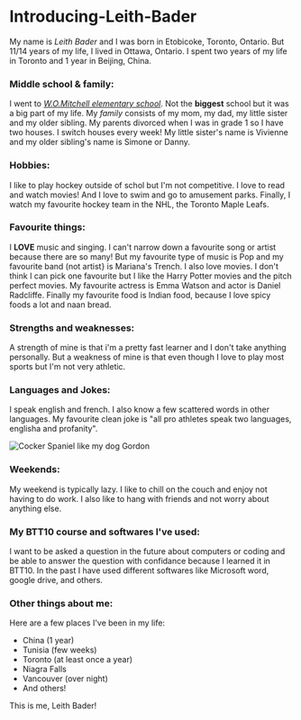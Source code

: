 # Introducing-Leith-Bader

My name is _Leith Bader_ and I was born in Etobicoke, Toronto, Ontario. But 11/14 years of my life, I lived in Ottawa, Ontario. I spent two years of my life in Toronto and 1 year in Beijing, China. 

### **Middle school & family:**  
I went to [_W.O.Mitchell elementary school_](https://womitchelles.ocdsb.ca/Pages/home.aspx). Not the **biggest** school but it was a big part of my life. My _family_ consists of my mom, my dad, my little sister and my older sibling. My parents divorced when I was in grade 1 so I have two houses. I switch houses every week! My little sister's name is Vivienne and my older sibling's name is Simone or Danny.

### **Hobbies:**  
I like to play hockey outside of schol but I'm not competitive. I love to read and watch movies! And I love to swim and go to amusement parks. Finally, I watch my favourite hockey team in the NHL, the Toronto Maple Leafs.

### **Favourite things:**  
I **LOVE** music and singing. I can't narrow down a favourite song or artist because there are so many! But my favourite type of music is Pop and my favourite band (not artist} is Mariana's Trench. I also love movies. I don't think I can pick one favourite but I like the Harry Potter movies and the pitch perfect movies. My favourite actress is Emma Watson and actor is Daniel Radcliffe. Finally my favourite food is Indian food, because I love spicy foods a lot and naan bread. 

### **Strengths and weaknesses:**  
A strength of mine is that i'm a pretty fast learner and I don't take anything personally. But a weakness of mine is that even though I love to play most sports but I'm not very athletic.

### **Languages and Jokes:**  
I speak english and french. I also know a few scattered words in other languages. My favourite clean joke is "all pro athletes speak two languages, englisha and profanity". 

![Cocker Spaniel like my dog Gordon](http://cdn3-www.dogtime.com/assets/uploads/gallery/cocker-spaniel-dogs-and-puppies/cocker-spaniel-dogs-puppies-3.jpg)

### **Weekends:**  
My weekend is typically lazy. I like to chill on the couch and enjoy not having to do work. I also like to hang with friends and not worry about anything else.

### **My BTT10 course and softwares I've used:**  
I want to be asked a question in the future about computers or coding and be able to answer the question with confidance because I learned it in BTT10. In the past I have used different softwares like Microsoft word, google drive, and others.

### **Other things about me:**  
Here are a few places I've been in my life:
 * China (1 year)
 * Tunisia (few weeks)
 * Toronto (at least once a year)
 * Niagra Falls 
 * Vancouver (over night)
 * And others!
 
 This is me, Leith Bader! 



